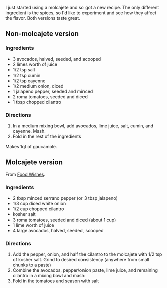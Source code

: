 I just started using a molcajete and so got a new recipe. The only different
ingredient is the spices, so I'd like to experiment and see how they affect the
flavor. Both versions taste great.

## Non-molcajete version ##

### Ingredients ###

* 3 avocados, halved, seeded, and scooped
* 2 limes worth of juice
* 1/2 tsp salt
* 1/2 tsp cumin
* 1/2 tsp cayenne
* 1/2 medium onion, diced
* 1 jalapeno pepper, seeded and minced
* 2 roma tomatoes, seeded and diced
* 1 tbsp chopped cilantro

### Directions ###

1. In a medium mixing bowl, add avocados, lime juice, salt, cumin, and cayenne. Mash.
2. Fold in the rest of the ingredients

Makes 1qt of gaucamole.

## Molcajete version ##

From [Food Wishes](http://foodwishes.blogspot.com/2016/09/classic-guacamole-how-to-make-guacamole.html).

### Ingredients ###

* 2 tbsp minced serrano pepper (or 3 tbsp jalapeno)
* 1/3 cup diced white onion
* 1/2 cup chopped cilantro
* kosher salt
* 3 roma tomatoes, seeded and diced (about 1 cup)
* 1 lime worth of juice
* 4 large avocados, halved, seeded, scooped

### Directions ###

1. Add the pepper, onion, and half the cilantro to the molcajete with 1/2 tsp of
   kosher salt. Grind to desired consistency (anywhere from small chunks to a
   paste)
2. Combine the avocados, pepper/onion paste, lime juice, and remaining cilantro
   in a mixing bowl and mash
3. Fold in the tomatoes and season with salt
